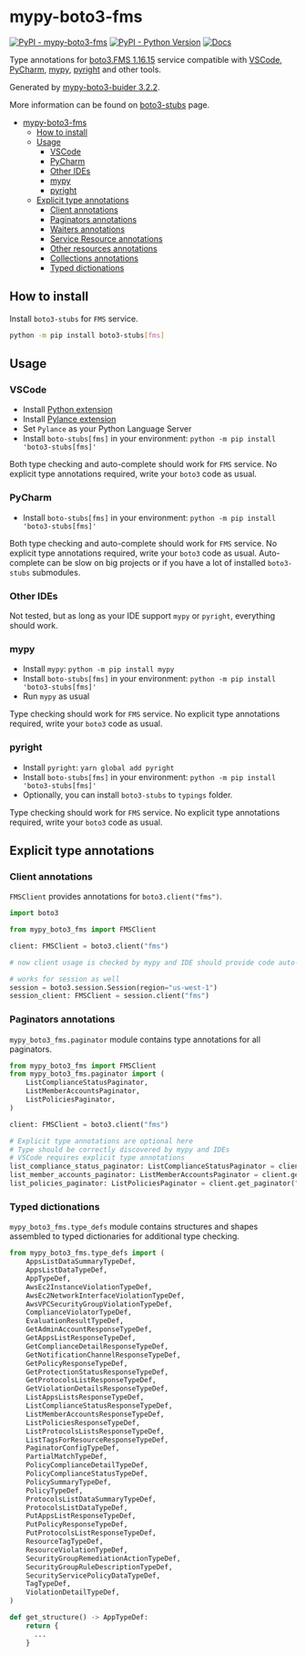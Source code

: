# mypy-boto3-fms

[![PyPI - mypy-boto3-fms](https://img.shields.io/pypi/v/mypy-boto3-fms.svg?color=blue)](https://pypi.org/project/mypy-boto3-fms)
[![PyPI - Python Version](https://img.shields.io/pypi/pyversions/mypy-boto3-fms.svg?color=blue)](https://pypi.org/project/mypy-boto3-fms)
[![Docs](https://img.shields.io/readthedocs/mypy-boto3-builder.svg?color=blue)](https://mypy-boto3-builder.readthedocs.io/)

Type annotations for
[boto3.FMS 1.16.15](https://boto3.amazonaws.com/v1/documentation/api/1.16.15/reference/services/fms.html#FMS) service
compatible with
[VSCode](https://code.visualstudio.com/),
[PyCharm](https://www.jetbrains.com/pycharm/),
[mypy](https://github.com/python/mypy),
[pyright](https://github.com/microsoft/pyright)
and other tools.

Generated by [mypy-boto3-buider 3.2.2](https://github.com/vemel/mypy_boto3_builder).

More information can be found on [boto3-stubs](https://pypi.org/project/boto3-stubs/) page.

- [mypy-boto3-fms](#mypy-boto3-fms)
  - [How to install](#how-to-install)
  - [Usage](#usage)
    - [VSCode](#vscode)
    - [PyCharm](#pycharm)
    - [Other IDEs](#other-ides)
    - [mypy](#mypy)
    - [pyright](#pyright)
  - [Explicit type annotations](#explicit-type-annotations)
    - [Client annotations](#client-annotations)
    - [Paginators annotations](#paginators-annotations)
    - [Waiters annotations](#waiters-annotations)
    - [Service Resource annotations](#service-resource-annotations)
    - [Other resources annotations](#other-resources-annotations)
    - [Collections annotations](#collections-annotations)
    - [Typed dictionations](#typed-dictionations)

## How to install

Install `boto3-stubs` for `FMS` service.

```bash
python -m pip install boto3-stubs[fms]
```

## Usage

### VSCode

- Install [Python extension](https://marketplace.visualstudio.com/items?itemName=ms-python.python)
- Install [Pylance extension](https://marketplace.visualstudio.com/items?itemName=ms-python.vscode-pylance)
- Set `Pylance` as your Python Language Server
- Install `boto-stubs[fms]` in your environment: `python -m pip install 'boto3-stubs[fms]'`

Both type checking and auto-complete should work for `FMS` service.
No explicit type annotations required, write your `boto3` code as usual.

### PyCharm

- Install `boto-stubs[fms]` in your environment: `python -m pip install 'boto3-stubs[fms]'`

Both type checking and auto-complete should work for `FMS` service.
No explicit type annotations required, write your `boto3` code as usual.
Auto-complete can be slow on big projects or if you have a lot of installed `boto3-stubs` submodules.

### Other IDEs

Not tested, but as long as your IDE support `mypy` or `pyright`, everything should work.

### mypy

- Install `mypy`: `python -m pip install mypy`
- Install `boto-stubs[fms]` in your environment: `python -m pip install 'boto3-stubs[fms]'`
- Run `mypy` as usual

Type checking should work for `FMS` service.
No explicit type annotations required, write your `boto3` code as usual.

### pyright

- Install `pyright`: `yarn global add pyright`
- Install `boto-stubs[fms]` in your environment: `python -m pip install 'boto3-stubs[fms]'`
- Optionally, you can install `boto3-stubs` to `typings` folder.

Type checking should work for `FMS` service.
No explicit type annotations required, write your `boto3` code as usual.

## Explicit type annotations

### Client annotations

`FMSClient` provides annotations for `boto3.client("fms")`.

```python
import boto3

from mypy_boto3_fms import FMSClient

client: FMSClient = boto3.client("fms")

# now client usage is checked by mypy and IDE should provide code auto-complete

# works for session as well
session = boto3.session.Session(region="us-west-1")
session_client: FMSClient = session.client("fms")
```

### Paginators annotations

`mypy_boto3_fms.paginator` module contains type annotations for all paginators.

```python
from mypy_boto3_fms import FMSClient
from mypy_boto3_fms.paginator import (
    ListComplianceStatusPaginator,
    ListMemberAccountsPaginator,
    ListPoliciesPaginator,
)

client: FMSClient = boto3.client("fms")

# Explicit type annotations are optional here
# Type should be correctly discovered by mypy and IDEs
# VSCode requires explicit type annotations
list_compliance_status_paginator: ListComplianceStatusPaginator = client.get_paginator("list_compliance_status")
list_member_accounts_paginator: ListMemberAccountsPaginator = client.get_paginator("list_member_accounts")
list_policies_paginator: ListPoliciesPaginator = client.get_paginator("list_policies")
```







### Typed dictionations

`mypy_boto3_fms.type_defs` module contains structures and shapes assembled
to typed dictionaries for additional type checking.

```python
from mypy_boto3_fms.type_defs import (
    AppsListDataSummaryTypeDef,
    AppsListDataTypeDef,
    AppTypeDef,
    AwsEc2InstanceViolationTypeDef,
    AwsEc2NetworkInterfaceViolationTypeDef,
    AwsVPCSecurityGroupViolationTypeDef,
    ComplianceViolatorTypeDef,
    EvaluationResultTypeDef,
    GetAdminAccountResponseTypeDef,
    GetAppsListResponseTypeDef,
    GetComplianceDetailResponseTypeDef,
    GetNotificationChannelResponseTypeDef,
    GetPolicyResponseTypeDef,
    GetProtectionStatusResponseTypeDef,
    GetProtocolsListResponseTypeDef,
    GetViolationDetailsResponseTypeDef,
    ListAppsListsResponseTypeDef,
    ListComplianceStatusResponseTypeDef,
    ListMemberAccountsResponseTypeDef,
    ListPoliciesResponseTypeDef,
    ListProtocolsListsResponseTypeDef,
    ListTagsForResourceResponseTypeDef,
    PaginatorConfigTypeDef,
    PartialMatchTypeDef,
    PolicyComplianceDetailTypeDef,
    PolicyComplianceStatusTypeDef,
    PolicySummaryTypeDef,
    PolicyTypeDef,
    ProtocolsListDataSummaryTypeDef,
    ProtocolsListDataTypeDef,
    PutAppsListResponseTypeDef,
    PutPolicyResponseTypeDef,
    PutProtocolsListResponseTypeDef,
    ResourceTagTypeDef,
    ResourceViolationTypeDef,
    SecurityGroupRemediationActionTypeDef,
    SecurityGroupRuleDescriptionTypeDef,
    SecurityServicePolicyDataTypeDef,
    TagTypeDef,
    ViolationDetailTypeDef,
)

def get_structure() -> AppTypeDef:
    return {
      ...
    }
```
